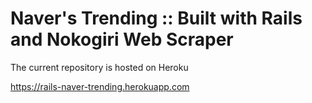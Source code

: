 
Naver's Trending ::  Built with Rails and Nokogiri Web Scraper
==============================================================


The current repository is hosted on Heroku

https://rails-naver-trending.herokuapp.com
